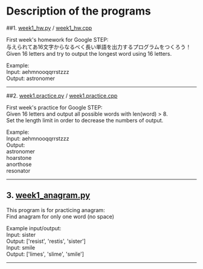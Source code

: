# Description of the programs 

##1. [week1_hw.py](https://github.com/Stephanie1125/googlestep/blob/master/week1/week1_hw.py) / [week1_hw.cpp](https://github.com/Stephanie1125/googlestep/blob/master/week1/week1_hw.cpp)  <br />

 First week's homework for Google STEP:<br />
 与えられてあ16文字からなるべく長い単語を出力するプログラムをつくろう！<br />
 Given 16 letters and try to output the longest word using 16 letters.<br />

 Example:<br />
 Input: aehmnooqqrrstzzz<br />
 Output: astronomer<br />

---------------------------------------

##2. [week1.practice.py](https://github.com/Stephanie1125/googlestep/blob/master/week1/week1_practice.py) / [week1.practice.cpp](https://github.com/Stephanie1125/googlestep/blob/master/week1/week1_practice.cpp) <br />

 First week's practice for Google STEP:<br />
 Given 16 letters and output all possible words with len(word) > 8.<br />
 Set the length limit in order to decrease the numbers of output.<br />

 Example:<br />
 Input: aehmnooqqrrstzzz<br />
 Output:<br />
 astronomer<br />
 hoarstone<br />
 anorthose<br />
 resonator<br />

---------------------------------------

## 3. [week1_anagram.py](https://github.com/Stephanie1125/googlestep/blob/master/week1/week1_anagram.py) <br />

 This program is for practicing anagram:<br />
 Find anagram for only one word (no space)<br />

 Example input/output:<br />
 Input: sister<br />
 Output: ['resist', 'restis', 'sister']<br />
 Input: smile<br />
 Output: ['limes', 'slime', 'smile']<br />

---------------------------------------

